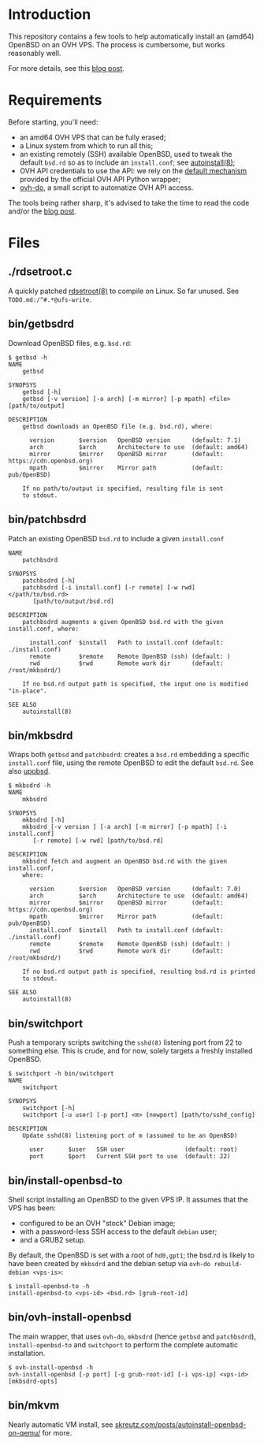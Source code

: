 # Introduction
This repository contains a few tools to help automatically
install an (amd64) OpenBSD on an OVH VPS. The process is
cumbersome, but works reasonably well.

For more details, see this [blog post][mb-openbsd-ovh].

# Requirements
Before starting, you'll need:

  - an amd64 OVH VPS that can be fully erased;
  - a Linux system from which to run all this;
  - an existing remotely (SSH) available OpenBSD, used to tweak
  the default ``bsd.rd`` so as to include an ``install.conf``;
  see [autoinstall(8)][oman-8-autoinstall];
  - OVH API credentials to use the API: we rely on the
  [default mechanism][gh-py-ovh-conf] provided by the official
  OVH API Python wrapper;
  - [ovh-do][gh-mb-ovh-tools], a small script to automatize
  OVH API access.

The tools being rather sharp, it's advised to take the time
to read the code and/or the [blog post][mb-openbsd-ovh].

# Files
## ./rdsetroot.c
A quickly patched [rdsetroot(8)][oman-8-rdsetroot] to compile on Linux. So
far unused. See ``TODO.md:/^#.*@ufs-write``.

## bin/getbsdrd
Download OpenBSD files, e.g. ``bsd.rd``:

	$ getbsd -h
	NAME
		getbsd

	SYNOPSYS
		getbsd [-h]
		getbsd [-v version] [-a arch] [-m mirror] [-p mpath] <file> [path/to/output]

	DESCRIPTION
		getbsd downloads an OpenBSD file (e.g. bsd.rd), where:

		  version       $version   OpenBSD version      (default: 7.1)
		  arch          $arch      Architecture to use  (default: amd64)
		  mirror        $mirror    OpenBSD mirror       (default: https://cdn.openbsd.org)
		  mpath         $mirror    Mirror path          (default: pub/OpenBSD)

		If no path/to/output is specified, resulting file is sent
		to stdout.


## bin/patchbsdrd
Patch an existing OpenBSD ``bsd.rd`` to include a given ``install.conf``

	NAME
		patchbsdrd

	SYNOPSYS
		patchbsdrd [-h]
		patchbsdrd [-i install.conf] [-r remote] [-w rwd] </path/to/bsd.rd>
		   [path/to/output/bsd.rd]

	DESCRIPTION
		patchbsdrd augments a given OpenBSD bsd.rd with the given install.conf, where:

		  install.conf  $install   Path to install.conf (default: ./install.conf)
		  remote        $remote    Remote OpenBSD (ssh) (default: )
		  rwd           $rwd       Remote work dir      (default: /root/mkbsdrd/)

		If no bsd.rd output path is specified, the input one is modified "in-place".

	SEE ALSO
		autoinstall(8)

## bin/mkbsdrd
Wraps both ``getbsd`` and ``patchbsdrd``: creates a ``bsd.rd`` embedding a
specific ``install.conf`` file, using the remote OpenBSD to edit the default
``bsd.rd``. See also [upobsd][github-upobsd].

    $ mkbsdrd -h
    NAME
    	mkbsdrd

    SYNOPSYS
    	mkbsdrd [-h]
    	mkbsdrd [-v version ] [-a arch] [-m mirror] [-p mpath] [-i install.conf]
    	   [-r remote] [-w rwd] [path/to/bsd.rd]

    DESCRIPTION
    	mkbsdrd fetch and augment an OpenBSD bsd.rd with the given install.conf,
    	where:

    	  version       $version   OpenBSD version      (default: 7.0)
    	  arch          $arch      Architecture to use  (default: amd64)
    	  mirror        $mirror    OpenBSD mirror       (default: https://cdn.openbsd.org)
    	  mpath         $mirror    Mirror path          (default: pub/OpenBSD)
    	  install.conf  $install   Path to install.conf (default: ./install.conf)
    	  remote        $remote    Remote OpenBSD (ssh) (default: )
    	  rwd           $rwd       Remote work dir      (default: /root/mkbsdrd/)

    	If no bsd.rd output path is specified, resulting bsd.rd is printed
    	to stdout.

    SEE ALSO
    	autoinstall(8)

## bin/switchport
Push a temporary scripts switching the ``sshd(8)`` listening port
from 22 to something else. This is crude, and for now, solely targets
a freshly installed OpenBSD.

    $ switchport -h bin/switchport
	NAME
		switchport

	SYNOPSYS
		switchport [-h]
		switchport [-u user] [-p port] <m> [newport] [path/to/sshd_config]

	DESCRIPTION
		Update sshd(8) listening port of m (assumed to be an OpenBSD)

		  user       $user   SSH user                 (default: root)
		  port       $port   Current SSH port to use  (default: 22)

## bin/install-openbsd-to
Shell script installing an OpenBSD to the given VPS IP. It assumes
that the VPS has been:

  - configured to be an OVH "stock" Debian image;
  - with a password-less SSH access to the default ``debian`` user;
  - and a GRUB2 setup.

By default, the OpenBSD is set with a root of ``hd0,gpt1``; the bsd.rd
is likely to have been created by ``mkbsdrd`` and the debian setup
via ``ovh-do rebuild-debian <vps-is>``:

    $ install-openbsd-to -h
    install-openbsd-to <vps-id> <bsd.rd> [grub-root-id]

## bin/ovh-install-openbsd
The main wrapper, that uses ``ovh-do``, ``mkbsdrd`` (hence ``getbsd``
and ``patchbsdrd``), ``install-openbsd-to`` and ``switchport`` to perform
the complete automatic installation.

    $ ovh-install-openbsd -h
    ovh-install-openbsd [-p port] [-g grub-root-id] [-i vps-ip] <vps-id> [mkbsdrd-opts]

## bin/mkvm
Nearly automatic VM install, see [skreutz.com/posts/autoinstall-openbsd-on-qemu/][skreutz-qemu]
for more.

[mb-openbsd-ovh]:     https://tales.mbivert.com/on-openbsd-ovh-vps-automatic-installation/
[oman-8-autoinstall]: https://man.openbsd.org/autoinstall.8
[oman-8-rdsetroot]:   https://man.openbsd.org/rdsetroot.8
[gh-py-ovh-conf]:     https://github.com/ovh/python-ovh#configuration
[skreutz-qemu]:       https://www.skreutz.com/posts/autoinstall-openbsd-on-qemu/

[github-upobsd]: https://github.com/semarie/upobsd/
[gh-mb-ovh-tools]: https://github.com/mbivert/ovh-tools